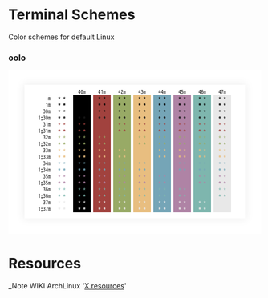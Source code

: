 Terminal Schemes
=========
Color schemes for default Linux

### oolo
![Screenshot](screenshots/terminal_oolo.png)

Resources
=========
_Note WIKI ArchLinux '[X resources](https://wiki.archlinux.org/index.php/X_resources)'
